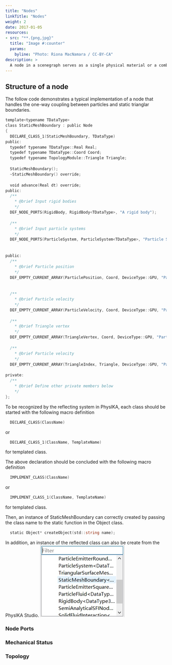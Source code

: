 ```yaml
---
title: "Nodes"
linkTitle: "Nodes"
weight: 2
date: 2017-01-05
resources:
- src: "**.{png,jpg}"
  title: "Image #:counter"
  params:
    byline: "Photo: Riona MacNamara / CC-BY-CA"
description: >
  A node in a scenegraph serves as a single physical material or a combination of certain operations. A node is composed of a set of input/ouput node **ports**, **mechanical status** as well as **functional modules**.
---
```


## Structure of a node
The follow code demonstrates a typical implementation of a node that handles the one-way coupling between particles and static trianglar boundaries.

```go
template<typename TDataType>
class StaticMeshBoundary : public Node
{
  DECLARE_CLASS_1(StaticMeshBoundary, TDataType)
public:
  typedef typename TDataType::Real Real;
  typedef typename TDataType::Coord Coord;
  typedef typename TopologyModule::Triangle Triangle;

  StaticMeshBoundary();
  ~StaticMeshBoundary() override;

  void advance(Real dt) override;
public:
  /**
    * @brief Input rigid bodies
    */
  DEF_NODE_PORTS(RigidBody, RigidBody<TDataType>, "A rigid body");

  /**
    * @brief Input particle systems
    */
  DEF_NODE_PORTS(ParticleSystem, ParticleSystem<TDataType>, "Particle Systems");


public:
  /**
    * @brief Particle position
    */
  DEF_EMPTY_CURRENT_ARRAY(ParticlePosition, Coord, DeviceType::GPU, "Particle position");


  /**
    * @brief Particle velocity
    */
  DEF_EMPTY_CURRENT_ARRAY(ParticleVelocity, Coord, DeviceType::GPU, "Particle velocity");

  /**
    * @brief Triangle vertex
    */
  DEF_EMPTY_CURRENT_ARRAY(TriangleVertex, Coord, DeviceType::GPU, "Particle position");

  /**
    * @brief Particle velocity
    */
  DEF_EMPTY_CURRENT_ARRAY(TriangleIndex, Triangle, DeviceType::GPU, "Particle velocity");

private:
  /**
    * @brief Define other private members below
    */
};
```
To be recognized by the reflecting system in PhysIKA, each class should be started with the following macro definition
```go
  DECLARE_CLASS(ClassName)
```
or
```go
  DECLARE_CLASS_1(ClassName, TemplateName)
```
for templated class.

The above declaration should be concluded with the following macro definition 
```go
  IMPLEMENT_CLASS(ClassName)
```
or
```go
  IMPLEMENT_CLASS_1(ClassName, TemplateName)
```
for templated class.

Then, an instance of StaticMeshBoundary can correctly created by passing the class name to the static function in the Object class.
```go
  static Object* createObject(std::string name);
```

In addition, an instance of the reflected class can also be create from the PhysIKA Studio.
![Example](createInstanceFromQt.jpg)

### Node Ports

### Mechanical Status

### Topology

